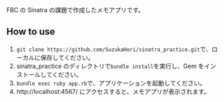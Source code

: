FBC の Sinatra の課題で作成したメモアプリです。
## How to use

1. `git clone https://github.com/SuzukaHori/sinatra_practice.git`で、ローカルに保存してください。
1. sinatra_practice のディレクトリで`bundle install`を実行し、Gem をインストールしてください。
1. `bundle exec ruby app.rb`で、アプリケーションを起動してください。
1. http://localhost:4567/ にアクセスすると、メモアプリが表示されます。

